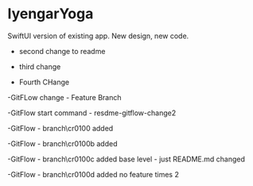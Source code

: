# IyengarYoga
SwiftUI version of existing app. New design, new code.


- second change to readme
- third change

- Fourth CHange

-GitFLow change - Feature Branch

-GitFlow start command - resdme-gitflow-change2

-GitFlow - branch\cr0100 added

-GitFlow - branch\cr0100b added

-GitFlow - branch\cr0100c added
	base level - just README.md changed

-GitFlow - branch\cr0100d added
	no feature times 2
	
